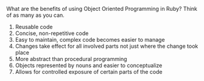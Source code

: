 What are the benefits of using Object Oriented Programming in Ruby? 
Think of as many as you can.

1. Reusable code 
2. Concise, non-repetitive code 
3. Easy to maintain, complex code becomes easier to manage
4. Changes take effect for all involved parts not just where the change took place
5. More abstract than procedural programming
6. Objects represented by nouns and easier to conceptualize 
7. Allows for controlled exposure of certain parts of the code
